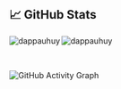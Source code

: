 
## &#x1f4c8; GitHub Stats

<p align="left"><img align="left" src="https://github-readme-stats.vercel.app/api/top-langs?username=dappauhuy&show_icons=true&locale=en&layout=compact&theme=radical" alt="dappauhuy" /></p>

 
 <p><img align="center" src="https://github-readme-streak-stats.herokuapp.com/?user=dappauhuy&theme=radical" alt="dappauhuy" /></p>
 
 <br />
 
![GitHub Activity Graph](https://activity-graph.herokuapp.com/graph?username=dappauhuy&bg_color=000000&color=4fff67&line=4fff67&point=ffffff&area=true&hide_border=true)  
